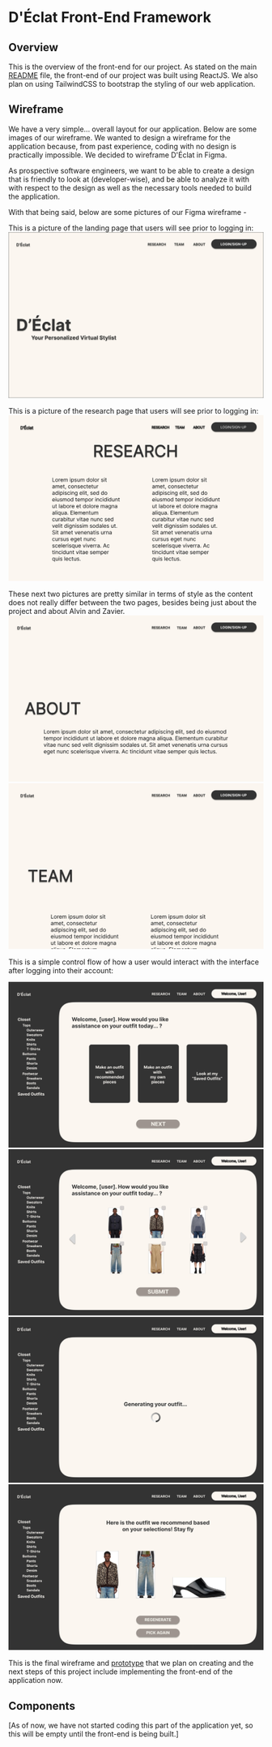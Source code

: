 # D'Éclat Front-End Framework

## Overview
This is the overview of the front-end for our project. As stated on the main
[README](../README.md) file, the front-end of our project was built using
ReactJS. We also plan on using TailwindCSS to bootstrap the styling of our
web application. 

## Wireframe
We have a very simple... overall layout for our application. Below are some
images of our wireframe. We wanted to design a wireframe for the application
because, from past experience, coding with no design is practically
impossible. We decided to wireframe D'Éclat in Figma.

As prospective software engineers, we want to be able to create a design that
is friendly to look at (developer-wise), and be able to analyze it with
with respect to the design as well as the necessary tools needed to build the
application.

With that being said, below are some pictures of our Figma wireframe -

This is a picture of the landing page that users will see prior to logging in:
![landing-page](../documentation/wireframes/v1.01/0001.jpg)

This is a picture of the research page that users will see prior to logging in:
![team-page](../documentation/wireframes/v1.01/0002.jpg)

These next two pictures are pretty similar in terms of style as the content does
not really differ between the two pages, besides being just about the project and
about Alvin and Zavier. 
![about-page](../documentation/wireframes/v1.01/0003.jpg)
![user-interface](../documentation/wireframes/v1.01/0004.jpg)

This is a simple control flow of how a user would interact with the interface
after logging into their account:

![landing-page](../documentation/wireframes/v1.01/0006.jpg)
![selection](../documentation/wireframes/v1.01/0007.jpg)
![generating](../documentation/wireframes/v1.01/0008.jpg)
![generation](../documentation/wireframes/v1.01/0009.jpg)

This is the final wireframe and [prototype](../documentation/wireframes/v1.01/TechTreks-v1-01.fig)
that we plan on creating and the next steps of this project include implementing
the front-end of the application now.
## Components
[As of now, we have not started coding this part of the application yet, so 
this will be empty until the front-end is being built.]
